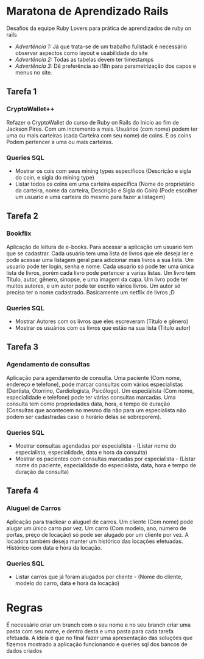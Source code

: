 # Maratona de Aprendizado Rails
Desafios da equipe Ruby Lovers para prática de aprendizados de ruby on rails

- *Advertência 1:* Já que trata-se de um trabalho fullstack é necessário observar aspectos como layout e usabilidade do site
- *Advertência 2:* Todas as tabelas devem ter timestamps
- *Advertência 3:* Dê preferência ao i18n para parametrização dos capos e menus no site.

## Tarefa 1
  ### CryptoWallet++
  Refazer o CryptoWallet do curso de Ruby on Rails do Inicio ao fim de Jackson Pires. Com um incremento a mais. 
  Usuários (com nome) podem ter uma ou mais carteiras (cada Carteira com seu nome) de coins. E os coins Podem pertencer a uma ou mais carteiras.
  
  ### Queries SQL
  - Mostrar os cois com seus mining types específicos (Descrição e sigla do coin, e sigla do mining type)
  - Listar todos os coins em uma carteira específica (Nome do proprietário da carteira, nome da carteira, Descrição e Sigla do Coin)
  (Pode escolher um usuario e uma carteira do mesmo para fazer a listagem)

## Tarefa 2
  ### Bookflix
  Aplicação de leitura de e-books. 
  Para acessar a aplicação um usuario tem que se cadastrar. 
  Cada usuário tem uma lista de livros que ele deseja ler e pode acessar uma listagem geral para adicionar mais livros a sua lista.
  Um usuario pode ter login, senha e nome. Cada usuario só pode ter uma única lista de livros, porém cada livro pode pertencer a varias listas.
  Um livro tem Título, autor, gênero, sinopse, e uma imagem da capa. 
  Um livro pode ter muitos autores, e um autor pode ter escrito vários livros. 
  Um autor só precisa ter o nome cadastrado. 
  Basicamente um netflix de livros ;D
  
  ### Queries SQL
  - Mostrar Autores com os livros que eles escreveram (Título e gênero)
  - Mostrar os usuários com os livros que estão na sua lista (Título autor)
 
## Tarefa 3
  ### Agendamento de consultas
  Aplicação para agendamento de consulta.
  Uma paciente (Com nome, endereço e telefone), pode marcar consultas com vários especialistas (Dentista, Otorrino, Cardiologista, Psicólogo). 
  Um especíalista (Com nome, especialidade e telefone) pode ter várias consultas marcadas.
  Uma consulta tem como propriedades data, hora, e tempo de duração (Consultas que acontecem no mesmo dia não para um especialista não podem ser cadastradas caso o horário delas se sobreporem). 
  
  ### Queries SQL
  - Mostrar consultas agendadas por especialista - (Listar nome do especialista, especialidade, data e hora da consulta)
  - Mostrar os pacientes com consultas marcadas por especialista - (Listar nome do paciente, especialidade do especialista, data, hora e tempo de duração da consulta)
  
## Tarefa 4
  ### Aluguel de Carros
  Aplicação para trackear o aluguel de carros. 
  Um cliente (Com nome) pode alugar um único carro por vez. Um carro (Com modelo, ano, número de portas, preço de locação) só pode ser alugado por um cliente por vez.
  A locadora também deseja manter um histórico das locações efetuadas. Histórico com data e hora da locação. 
  
  ### Queries SQL
  - Listar carros que já foram alugados por cliente - (Nome do cliente, modelo do carro, data e hora da locação)

# Regras
É necessário criar um branch com o seu nome e no seu branch criar uma pasta com seu nome, e dentro desta e uma pasta para cada tarefa efetuada. 
A ideia é que no final fazer uma apresentação das soluções que fizemos mostrado a aplicação funcionando e queries sql dos bancos de dados criados

 
